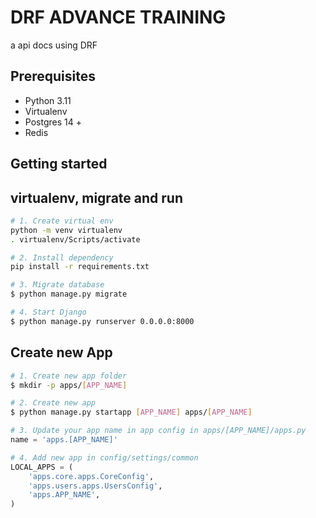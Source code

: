 # DRF ADVANCE TRAINING

a api docs using DRF



## Prerequisites
- Python 3.11
- Virtualenv
- Postgres 14 +
- Redis

## Getting started

## virtualenv, migrate and run

```bash
# 1. Create virtual env
python -m venv virtualenv
. virtualenv/Scripts/activate

# 2. Install dependency
pip install -r requirements.txt

# 3. Migrate database
$ python manage.py migrate

# 4. Start Django
$ python manage.py runserver 0.0.0.0:8000
```

## Create new App

```bash
# 1. Create new app folder
$ mkdir -p apps/[APP_NAME]

# 2. Create new app
$ python manage.py startapp [APP_NAME] apps/[APP_NAME]
```

```python
# 3. Update your app name in app config in apps/[APP_NAME]/apps.py
name = 'apps.[APP_NAME]'

# 4. Add new app in config/settings/common
LOCAL_APPS = (
    'apps.core.apps.CoreConfig',
    'apps.users.apps.UsersConfig',
    'apps.APP_NAME',
)

```